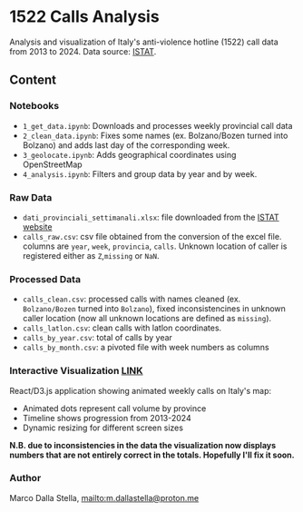 # 1522 Calls Analysis

Analysis and visualization of Italy's anti-violence hotline (1522) call data from 2013 to 2024. Data source: [ISTAT](hhttps://www.istat.it/statistiche-per-temi/focus/violenza-sulle-donne/la-fuoriuscita-dalla-violenza/numero-di-pubblica-utilita-1522/).

## Content

### Notebooks
- `1_get_data.ipynb`: Downloads and processes weekly provincial call data
- `2_clean_data.ipynb`: Fixes some names (ex. Bolzano/Bozen turned into Bolzano) and adds last day of the corresponding week.
- `3_geolocate.ipynb`: Adds geographical coordinates using OpenStreetMap
- `4_analysis.ipynb`: Filters and group data by year and by week.

### Raw Data
- `dati_provinciali_settimanali.xlsx`: file downloaded from the [ISTAT website](https://www.istat.it/notizia/il-numero-di-pubblica-utilita-1522-anni-2013-2024/)
- `calls_raw.csv`: csv file obtained from the conversion of the excel file. columns are `year`, `week`, `provincia`, `calls`. Unknown location of caller is registered either as `Z`,`missing` or `NaN`.

### Processed Data
- `calls_clean.csv`: processed calls with names cleaned (ex. `Bolzano/Bozen` turned into `Bolzano`), fixed inconsistencines in unknown caller location (now all unknown locations are defined as `missing`).
- `calls_latlon.csv`: clean calls with latlon coordinates.
- `calls_by_year.csv`: total of calls by year
- `calls_by_month.csv`: a pivoted file with week numbers as columns

### Interactive Visualization [LINK](https://marcodallastella.github.io/chiamate-1522/)
React/D3.js application showing animated weekly calls on Italy's map:
- Animated dots represent call volume by province
- Timeline shows progression from 2013-2024
- Dynamic resizing for different screen sizes

**N.B. due to inconsistencies in the data the visualization now displays numbers that are not entirely correct in the totals. Hopefully I'll fix it soon.**


### Author
Marco Dalla Stella, [mailto:m.dallastella@proton.me](m.dallastella@proton.me)
